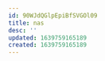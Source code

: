 ```yaml
---
id: 90WJdQGlpEpiBfSVGOl09
title: nas
desc: ''
updated: 1639759165189
created: 1639759165189
---
```


